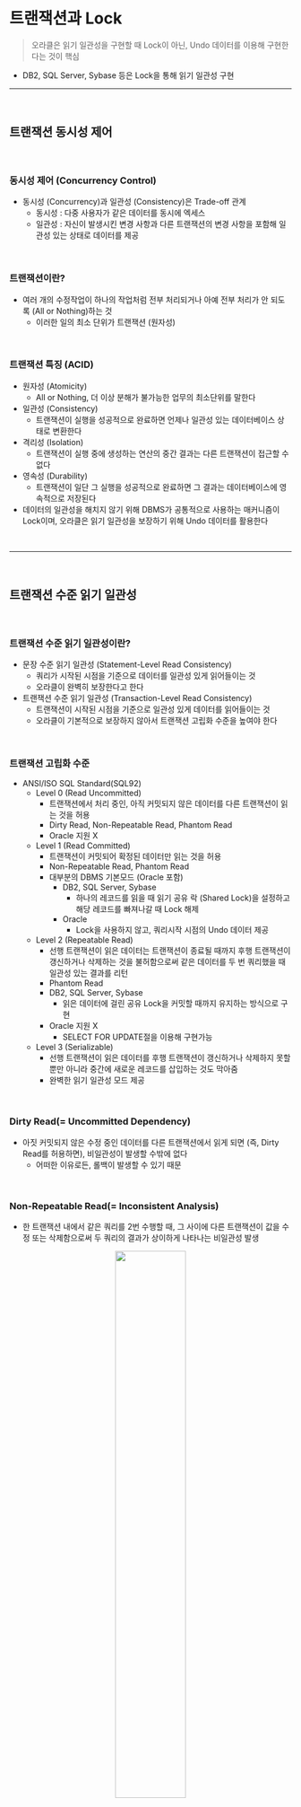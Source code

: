 # 트랜잭션과 Lock
> 오라클은 읽기 일관성을 구현할 때 Lock이 아닌, Undo 데이터를 이용해 구현한다는 것이 핵심
* DB2, SQL Server, Sybase 등은 Lock을 통해 읽기 일관성 구현

<hr>
<br>

## 트랜잭션 동시성 제어
#### 

<br>

### 동시성 제어 (Concurrency Control)
* 동시성 (Concurrency)과 일관성 (Consistency)은 Trade-off 관계
  * 동시성 : 다중 사용자가 같은 데이터를 동시에 엑세스
  * 일관성 : 자신이 발생시킨 변경 사항과 다른 트랜잭션의 변경 사항을 포함해 일관성 있는 상태로 데이터를 제공

<br>

### 트랜잭션이란? 
* 여러 개의 수정작업이 하나의 작업처럼 전부 처리되거나 아예 전부 처리가 안 되도록 (All or Nothing)하는 것
  * 이러한 일의 최소 단위가 트랜잭션 (원자성)

<br>

### 트랜잭션 특징 (ACID)
* 원자성 (Atomicity)
  * All or Nothing, 더 이상 분해가 불가능한 업무의 최소단위를 말한다
* 일관성 (Consistency)
  * 트랜잭션이 실행을 성공적으로 완료하면 언제나 일관성 있는 데이터베이스 상태로 변환한다
* 격리성 (Isolation)
  * 트랜잭션이 실행 중에 생성하는 연산의 중간 결과는 다른 트랜잭션이 접근할 수 없다
* 영속성 (Durability)
  * 트랜잭션이 일단 그 실행을 성공적으로 완료하면 그 결과는 데이터베이스에 영속적으로 저장된다
* 데이터의 일관성을 해치지 않기 위해 DBMS가 공통적으로 사용하는 매커니즘이 Lock이며, 오라클은 읽기 일관성을 보장하기 위해 Undo 데이터를 활용한다

<br>
<hr>
<br>

## 트랜잭션 수준 읽기 일관성
#### 

<br>

### 트랜잭션 수준 읽기 일관성이란?
* 문장 수준 읽기 일관성 (Statement-Level Read Consistency)
  * 쿼리가 시작된 시점을 기준으로 데이터를 일관성 있게 읽어들이는 것
  * 오라클이 완벽히 보장한다고 한다
* 트랜잭션 수준 읽기 일관성 (Transaction-Level Read Consistency)
  * 트랜잭션이 시작된 시점을 기준으로 일관성 있게 데이터를 읽어들이는 것
  * 오라클이 기본적으로 보장하지 않아서 트랜잭션 고립화 수준을 높여야 한다

<br> 

### 트랜잭션 고립화 수준
* ANSI/ISO SQL Standard(SQL92)
  * Level 0 (Read Uncommitted)
    * 트랜잭션에서 처리 중인, 아직 커밋되지 않은 데이터를 다른 트랜잭션이 읽는 것을 허용
    * Dirty Read, Non-Repeatable Read, Phantom Read
    * Oracle 지원 X
  * Level 1 (Read Committed)
    * 트랜잭션이 커밋되어 확정된 데이터만 읽는 것을 허용
    * Non-Repeatable Read, Phantom Read
    * 대부분의 DBMS 기본모드 (Oracle 포함)
      * DB2, SQL Server, Sybase
        * 하나의 레코드를 읽을 때 읽기 공유 락 (Shared Lock)을 설정하고 해당 레코드를 빠져나갈 때 Lock 해제
      * Oracle
        * Lock을 사용하지 않고, 쿼리시작 시점의 Undo 데이터 제공
  * Level 2 (Repeatable Read)
    * 선행 트랜잭션이 읽은 데이터는 트랜잭션이 종료될 때까지 후행 트랜잭션이 갱신하거나 삭제하는 것을 불허함으로써 같은 데이터를 두 번 쿼리했을 때 일관성 있는 결과를 리턴
    * Phantom Read
    * DB2, SQL Server, Sybase
      * 읽은 데이터에 걸린 공유 Lock을 커밋할 때까지 유지하는 방식으로 구현
    * Oracle 지원 X
      * SELECT FOR UPDATE절을 이용해 구현가능
  * Level 3 (Serializable)
    * 선행 트랜잭션이 읽은 데이터를 후행 트랜잭션이 갱신하거나 삭제하지 못할 뿐만 아니라 중간에 새로운 레코드를 삽입하는 것도 막아줌
    * 완벽한 읽기 일관성 모드 제공

<br>

### Dirty Read(= Uncommitted Dependency)
* 아짓 커밋되지 않은 수정 중인 데이터를 다른 트랜잭션에서 읽게 되면 (즉, Dirty Read를 허용하면), 비일관성이 발생할 수밖에 없다
  * 어떠한 이유로든, 롤백이 발생할 수 있기 때문

<br>

### Non-Repeatable Read(= Inconsistent Analysis)
* 한 트랜잭션 내에서 같은 쿼리를 2번 수행할 때, 그 사이에 다른 트랜잭션이 값을 수정 또는 삭제함으로써 두 쿼리의 결과가 상이하게 나타나는 비일관성 발생

<div align="center">
 <img width="50%" src="https://github.com/PoSungKim/development_study/assets/37537227/8367de21-73d4-4ba2-8618-6ec6067cb1ff" />
</div>

* Non-Repeatable Read가 발생하면, 중간에 TX2로 인해 당월주문금액이 변경되어서 해당 고객이 A등급이 되어도, TX1에서는 이미 `:amt` 값을 가지고 있어서 A등급이 아니라, B등급이 되어버린다
  * 즉, Lost Update 발생
* 이를 방지하기 위해서는 TX1의 SELECT절을 FOR UPDATE절로 변경해야 한다
  * TX2는 TX1이 설정한 레코드 Lock을 기다렸다가, TX1이 COMMIT 후 레코드 Lock 해제가 되면 TX2가 실행되어 결과적으로 해당 고객의 등급은 A등급이 된다
* 바로 UPDATE를 했으면, DB버퍼 캐시 블록의 Record Byte와 ITL 슬롯, UNDO 세그먼트의 트랜젝션 테이블 슬롯에 락이 걸려서 TX2가 TX1을 대기해야 했을텐데, 선 SELECT 후 UPDATE 였기 때문에 SELECT FOR UPDATE로 락을 잡아주는 것이 비즈니스적으로 그리고 시스템적으로 옳다
 
<div align="center">
 <img width="50%" src="https://github.com/PoSungKim/development_study/assets/37537227/c4439a36-484e-47b7-9c53-43d2fb7494cd" />
</div>

* TX1 t1에서 그냥 SELECT만 하면, TX t2,3에서 UPDATE 및 COMMIT 성공적으로 진행한다
  * 이후에 TX1 t4에서 UPDATE 할 때
    * CONSISTENT 모드로 쿼리 SCN과 블록 SCN을 비교하여 쿼리가 시작되었을 존재했던 갱신대상인 계좌번호(123)를 식별한 이후에,
    * CURRENT 모드로 갱신하기 때문에, 계좌번호(123)가 데이터에 접근하는 순간에 이미 COMMIT 되어서 가지고 있던 값인 (잔고 55,000 - 50,000 = 5000원)을 사용한다
    * 따라서, 5000원은 `잔고 >= 10000원` WHERE 조건문을 만족하지 않기 때문에, alert가 발생한다
* 즉, 55,000원이 중간에 5,000원이 되어서 "잔고부족" alert가 발생
  * 사용자 입장에서는 금액이 충분했는데, 갑자기 "잔고부족"이 발생하는 현상을 경험
* 만약, SELECT의 `:balance`를 사용했으면, 상단의 사례와 동일하게 Tx2의 변경사항이 아예 없어지면서 Lost Update 발생

<br>

### Phantom Read
* 한 트랜잭션 안에서 일정범위의 레코드들을 두 번 이상 읽을 때, 첫 번째 쿼리에서 없던 유령(Phantom) 레코드가 두 번째 쿼리에서 나타나는 현상
  * 트랜잭션 도중에 새로운 레코드가 삽입되는 것을 허용하기 때문에 발생

<div align="center">
 <img width="50%" src="https://github.com/PoSungKim/development_study/assets/37537227/0f3f1592-25ec-40d0-b00c-25153426429e" />
</div>

* TX1 트랜잭션이 지역별고객과 연령대별고객을 연속해서 집계하는 도중에 새로운 고객이 TX2 트랜잭션에 의해 등록된 상황
  * 결과적으로, 지역별고객 및 연령대별고객 두 집계 테이블을 통해 총고객수를 조회하면 서로 결과 값이 다른 불일치 상태 발생
* Phantom Read를 방지하기 위해서는 트랜잭션 고립화 수준을 Level3 (Serializable)로 변경 필요
  ```sql
  set transaction isolation level serializable
  ```
  * 다만, 고립화 수준이 올라가면, 데이터 일관성을 확보되지만, 동시성이 떨어진다
* 오라클은 Lock을 전혀 사용하지 않은 상태에서 (1)번과 (2)번 쿼리 모두 SCN 확인 과정을 통해 t1 시점에 존재했던 고객만으로 대상으로 집계를 수행하므로 동시성을 저하시키지 않으면서 일관성을 유지한다

<div align="center">
 <img width="50%" src="https://github.com/PoSungKim/development_study/assets/37537227/abeea036-9a41-4330-8db4-a052509350c8" />
</div>

* 원래 의도
  * TX1에서 INSERT한 로그까지만 포함해서 DELETE
* 실제 연산
  * TX2 t2,3에서 INSERT한 로그까지 모두 포함해서 DELETE
  * INSERT/UPDATE/DELETE은 `CONSISTENT 모드로 갱신대상을 식별하고, CURRENT 모드로 갱신`하기 때문
* 해결방안
  * Isolation Level을 3 (Serializable)로 변경
  * TX1 INSERT/DELETE문에 일시 조건 추가 

<div align="center">
 <img width="50%" src="https://github.com/PoSungKim/development_study/assets/37537227/88b2f325-126d-4262-870c-3160f4b528c0" />
</div>

* 보편적인 DBMS의 그래프
* 다만, 오라클은 고립화 수준 (Isolation Level)이 올라가도, Lock을 사용하지 않으므로 동시성이 저하되지는 않는다

<div align="center">
 <img width="50%" src="https://github.com/PoSungKim/development_study/assets/37537227/f17a586b-19af-4b8c-acc4-dfc4dff00ffe" />
</div>

* Serializable_aborts (ORA-08177)
  * 시작데이터 : 고객번호(5)의 잔고(1,000)
  * Serializable 미변경 : 고객번호(5)의 잔고 (2,500)
  * Serializable 변경 : 고객번호(5)의 잔고 (1,500)
    * TX2의 UPDATE문에 대한 Lost Update가 발생하면서 ORA-08177 발생

<br>
<hr>
<br>

## 비관적 vs. 낙관적 동시성 제어
#### 동시성 제어 = {비관적 동시성 제어, 낙관적 동시성 제어}

<br>

### 비관적 vs. 낙관적 동시성 제어
* 비관적 동시성 제어 (Pessimistic Concurrency Control)
  * 사용자들이 같은 데이터를 동시에 수정할 것이라고 가정
  * 한 사용자가 데이터를 읽는 시점에 Lock을 걸고 조회 또는 갱신처리가 완료될 때까지 유지
* 낙관적 동시성 제어 (Optimistic Concurrency Control)
  * 사용자들이 같은 데이터를 동시에 수정하지 않을 것이라고 가정
  * 읽는 시점에 Lock을 사용하지는 않지만, 데이터를 수정하고자 하는 시점에 앞서 읽은 데이터가 다른 사용에 의해 변경되었는지를 반드시 검사
* 동시성 제어가 있는 낙관적 프로그램밍
  ```sql
  INSERT INTO 주문
  SELECT :상품코드, :고객ID, :주문일시, :상점번호, ...
  FROM   상품
  WHERE  상품코드 = :상품코드
  AND    가격 = :가격; -- 주문을 시작한 시점 가격
  
  if sql%rowcount = 0 then;
    alert('상품가격이 변경되었습니다.');
  else if;
  ```
  * 주문 쿼리가 시작된 시점의 가격으로 상품 조회해서 주문에 등록한다
    * 상품 조회 시에 1,000원이었던 상품이 주문을 진행하는 동안, 가격이 수정돼서 결제를 완료하는 순간에는 1,200원으로 변경되는 상황
    * INSERT 0건이 발생하고, sql%rowcount는 0건이 된다

<br>

### 비관적 동시성 제어
* 비관적 동시성 제어를 위한 기본적인 구현 패턴
* 상황
  * 우수 고객을 대상으로 적립포인트를 추가시켜주는 이벤트를 실시한다고 가정
* 일관성 문제점
  * 고객의 다양한 실적정보를 읽고 복잡한 산출공식을 이용해 적립포인트를 계산하는 동안 (SELECT문 이후와 UPDATE문 이전 사이)
  * 다른 트랜잭션이 같은 고객레코드를 변경한다면 문제 발생 가능

```sql
SELECT 적립포인트, 방문횟수, 최근방문일시, 구매실적
FROM   고객
WHERE  고객번호 = :cust_nm
FOR UPDATE

-- 새로운 적립포인트 계산

UPDATE 고객
SET    적립포인트 = :적립포인트
WHERE  고객번호  = :cust_num
```

* 일관성 해결점
  * SELECT FOR UPDATE로 해당 고객 레코드에 Lock 설정하면 데이터 일관성 유지 가능
* 동시성 우려점
  * SELECT 시점에 Lock을 거는 비관적 동시성 제어는 시스템 동시성을 떨어트림
* 동시성 해결점
  * WAIT or NOWAIT 옵션을 함께 사용

```sql
SELECT
...
FOR UPDATE NOWAIT  -- 대기없이 Exception(ORA-00054)을 던짐

FOR UPDATE WAIT 3  -- 3초 대기 후 Exception(ORA-3006)을 던짐
```
* 해당 Exception을 Catch해서 "다른 사용자에 의해 변경 중이므로 다시 시도하십시오."라는 메세지로 다시 Throw 가능
* 금융권에서는 SELECT FOR UPDATE 자주 사용

<br>

### 낙관적 동시성 제어
* Lock을 걸지 않되, 중간에 변경사항이 있으면 UPDATE 0건이 되는 패턴
* 예시1)
  * SELECT로 조회한 정보들로 UPDATE WHERE절에 모두 포함시키는 예시
```sql
SELECT 적립포인트, 방문횟수, 최근방문일시, 구매실적 INTO :a, :b, :c, :d
FROM   고객
WHERE  고객번호 = :cust_num;

-- 새로운 적립포인트 계산

UPDATE 고객 SET 적립포인트 = :적립포인트
WHERE  고객번호 = :cust_num
AND    적립포인트 = :a
AND    방문횟수 = :b
AND    최근방문일시 = :c
AND    구매실적 = :d ;

if sql%rowcount = 0 then
  alert('다른 사용자에 의해 변경되었습니다.');
end if;
```

* 예시2)
  * 테이블의 최종변경일시를 관리하는 칼럼을 활용하는 예시
```sql
SELECT 적립포인트, 방문횟수, 최근방문일시, 구매실적, 변경일시
INTO :a, :b, :c, :d, :mod_dt
FROM   고객
WHERE  고객번호 = :cust_num;

-- 새로운 적립포인트 계산

UPDATE 고객 SET 적립포인트 = :적립포인트, 변경일시 = SYSDATE
WHERE  고객번호 = :cust_num
AND    변경일시 = :mod_dt; -- 최종 변경일시가 앞서 읽은 값과 같은지 비교

if sql%rowcount = 0 then
  alert('다른 사용자에 의해 변경되었습니다.');
end if;
```

* 예시3)
  * 예시2) += 다른 트랜잭션에 의해 설정된 Lock 때문에 동시성이 저하되는 것을 예방하는 예시
  * SELECT FOR UPDATE 활용
```sql
SELECT 적립포인트, 방문횟수, 최근방문일시, 구매실적, 변경일시
INTO   :a, :b, :c, :d, :mod_dt
FROM   고객
WHERE  고객번호 = :cust_num;

-- 새로운 적립포인트 계산

SELECT 고객번호
FROM   고객
WHERE  고객번호 = :cust_num;
AND    변경일시 = :mod_dt
FOR UPDATE NOWAIT;

UPDATE 고객 SET 적립포인트 = :적립포인트, 변경일시 = SYSDATE
WHERE  고객번호 = :cust_num
AND    변경일시 = :mod_dt; -- 최종 변경일시가 앞서 읽은 값과 같은지 비교

if sql%rowcount = 0 then
  alert('다른 사용자에 의해 변경되었습니다.');
end if;
```
* 별도의 Timestamp 칼럼을 두고 관리할 때, 규칙을 제대로 지키지 않으면 Lost Update 문제가 발생할 수 있음
  * Pseudo 칼럼 ora_rowscn을 활용 가능
```sql
SELECT e.empno, e.ename, ORA_ROWSCN, SCN_TO_TIMESTAMP(ORA_ROWSCN)
FROM   emp e;
```
* 다만, ora_rowscn Pseudo 칼럼을 이용하기 위해서는 하단의 설정 필요
  * 이 옵션을 사용해야 로우 단위로 SCN 기록
    * 기본값 (NoRowDependencies)이면, 블록 단위의 SCN이 출력되고 레코드 하나만 변경해도 블록 내 모든 레코드의 ora_rowscn이 변경되기 때문에, 옵션 변경 필요
```sql
CREATE TABLE t
ROWDEPENDENCIES
AS
SELECT * FROM scoot.emp;
```

* 예시4)
  * Row 단위 SCN을 변경시점으로 활용한 예시
```sql
SELECT 적립포인트, 방문횟수, 최근방문일시, 구매실적, ora_rowscn
INTO   :a, :b, :c, :d, :rowscn
FROM   고객
WHERE  고객번호 = :cust_num;

-- 새로운 적립포인트 계산

UPDATE 고객 SET 적립포인트 = :적립포인트
WHERE  고객번호 = :cust_num
AND    ora_rowscn = :rowscn;

if sql%rowcount = 0 then
  alert('다른 사용자에 의해 변경되었습니다.');
end if;
```
* 그런데 예시4) 유형은 오른쪽 패턴2) 버그가 있으니 사용하지 말라고 한다... (뭐지...?)
  * TX1이 TX2 갱신을 덮어써 Lost Update가 발생한다

<div align="center">
 <img width="50%" src="https://github.com/PoSungKim/development_study/assets/37537227/8a6ed0c5-ffe3-44de-b9c8-94f0d3f50adb" />
</div>

<br>
<hr>
<br>

## 동시성 구현 사례
#### 

<br>

### 일련번호 채번 동시성 높이기
* Locking을 최소화하면서 채번 테이블로부터 일련번호를 채번하고자 할 때 사용할 수 있는 사례
* 일련번호를 채번하고자 할 대 가장 좋은 선택은 DBMS가 제공하는 Sequence 기능 이용
* Sequence를 사용하지 못하는 상황
  * 데이터가 삽입되는 시점에 실시간으로 현재의 MAX 값을 취해 1만큼 증가시킨 값을 이용하는 방식
  * MAX 값을 관리하는 별도의 채번 테이블에서 값을 가져오는 방식 (pragma autonomous transaction)

<br>

### 선분이력 정합성 유지

<div align="center">
 <img width="50%" src="https://github.com/PoSungKim/development_study/assets/37537227/7ed6c205-cbb3-4bee-8d17-6744b122d48f" />
</div>

* 선분이력을 추가하고 갱신할 때 발생할 수 있는 동시성 이슈를 해결한 사례
* 동시성 문제가 존재하는 예시1)
  * TX1가 먼저 시작했으나, TX2가 UPDATE/INSERT/COMMIT을 먼저 수행하면, 선분이력이 깨진다
```sql
DECLARE
  cur_dt varchar2(14);
BEGIN
  cur_dt := to_char(sysdate, 'yyyymmddhh24miss');

  UPDATE 부가서비스이력
  SET    종료일시 = to_date(:cur_dt, 'yyyymmddhh24miss') - 1/24/60/60
  WHERE  고객ID = 1
  AND    부가서비스ID = 'A'
  AND    종료일시 = to_date('99991231235959', 'yyyymmddhh24miss');

  INSERT INTO 부가서비스이력 (고객ID, 부가서비스ID, 시작일시, 종료일시)
  VALUES ( 1, 'A', to_date(:cur_dt, 'yyyymmddhh24miss')
         , to_date('99991231235959', 'yyyymmddhh24miss') );

  COMMIT;
END;
```
* 동시성 문제가 존재하는 예시2)
  * 부가서비스이력에 Lock을 걸어서 관리하면, 기존에 이력이 전혀 없던 고객은 Lock이 걸리지 않는다.
  * 즉, TX1, TX2가 동시에 INSERT문으로 진입할 수 있고, 결과적으로 시작일시는 다르면서 종료일시가 같은 두 개의 이력 레코드가 생긴다
```sql
DECLARE
  cur_dt varchar2(14);
BEGIN
  SELECT 고객ID
  FROM   부가서비스이력
  WHERE  고객ID = 1
  AND    부가서비스ID = 'A'
  AND    종료일시 = to_date('99991231235959', 'yyyymmddhh24miss')
  FOR UPDATE NOWAIT;

  cur_dt := to_char(sysdate, 'yyyymmddhh24miss');

  UPDATE 부가서비스이력
  SET    종료일시 = to_date(:cur_dt, 'yyyymmddhh24miss') - 1/24/60/60
  WHERE  고객ID = 1
  AND    부가서비스ID = 'A'
  AND    종료일시 = to_date('99991231235959', 'yyyymmddhh24miss');

  INSERT INTO 부가서비스이력 (고객ID, 부가서비스ID, 시작일시, 종료일시)
  VALUES ( 1, 'A', to_date(:cur_dt, 'yyyymmddhh24miss')
         , to_date('99991231235959', 'yyyymmddhh24miss') );

  COMMIT;
END;
```
* 동시성 문제를 해결한 예시3)
  * 부가서비스이력의 상위 엔티티인 고객 테이블에 Lock을 걸면 완벽하게 동시성 제어 가능
  * 물론, 또 다른 상위 엔티티인 부가서비스에 Lockd을 설정할 수 있지만, 여러 사용자가 동시에 접근할 가능성이 더 크기에 동시성이 나빠질 수 있다
  * 하지만, 고객 테이블은 그럴 가능성이 희박하기 때문에 동시성에 미치는 영향은 거의 0에 가깝다
    * 1명의 고객이 2명으로 쪼개져서 각자의 디바이스에서 동일한 로직을 태우는 상황은 발생할 수 없다
```sql
DECLARE
  cur_dt varchar2(14);
BEGIN
  SELECT 고객ID
  FROM   고객
  WHERE  고객ID = 1
  FOR UPDATE NOWAIT;

  cur_dt := to_char(sysdate, 'yyyymmddhh24miss');

  UPDATE 부가서비스이력
  SET    종료일시 = to_date(:cur_dt, 'yyyymmddhh24miss') - 1/24/60/60
  WHERE  고객ID = 1
  AND    부가서비스ID = 'A'
  AND    종료일시 = to_date('99991231235959', 'yyyymmddhh24miss');

  INSERT INTO 부가서비스이력 (고객ID, 부가서비스ID, 시작일시, 종료일시)
  VALUES ( 1, 'A', to_date(:cur_dt, 'yyyymmddhh24miss')
         , to_date('99991231235959', 'yyyymmddhh24miss') );

  COMMIT;
END;
```

<br>
<hr>
<br>

## 오라클 Lock
#### 오라클은 공유 리소스와 사용자 데이터를 보호할 목적으로 DML Lock, DDL Lock, 래치, 버퍼 Lock, 라이브러리 캐시 Lock/Pin 등 다양한 종류의 Lock을 사용

<br>

### 오라클 Lock
* 래치 (Latch) : SGA에 공유돼 있는 갖가지 자료구조를 보호할 목적으로 사용하는 가벼운 Lock
* 버퍼 Lock : 버퍼 블록에 대한 액세스를 직렬화
* 라이브러리 캐시 Lock : 라이브러리 캐시 오브젝트에 대한 핸들을 보호
* 라이브러리 캐시 Pin : 라이브러리 캐시 오브젝트의 실제 내용이 담긴 힙(Heap)을 보호
* DML 테이블 Lock : Enqueue Lock으로 구현
* DML 로우 Lock : 로우 단위 Lock과 트랜잭션 Lock을 조합해서 구현함 (트랜잭션 Lock은 Enqueue Lock으로 구현)

<br>

### Enqueue Lock
* Enqueue는 공유 리소스에 대한 엑세스를 관리하는 Lock 메커니즘
  * 테이블, 트랜잭션, 테이블스페이스, 시퀀스, Temp 세그먼트
* Enqueue Resource
  * 소유자 (Owner), 대기자 (Waiter) 목록을 관리할 수 있는 구조체
  * 식별자 (Type-ID1-ID2)
    * 예시1)
      * Type : TM 
      * ID1 : 오브젝트ID
      * ID2 : 0
    * 예시2)
      * Type : TX
      * ID1 : Undo 세그먼트 번호 + 트랜잭션 슬롯번호
      * ID2 : 트랜잭션 슬롯 Sequence 번호

<div align="center">
 <img width="50%" src="https://github.com/PoSungKim/development_study/assets/37537227/e688095c-d141-4bcd-9288-682ef4786932" />
</div>

* Enqueue 방식으로 관리되는 특정 리소스 (테이블, 트랜잭션)에 대해 Lock을 획득하려면, 먼저 리소스 테이블에서 해당 리소스 구조체를 찾는다
* 호환 (Shared Lock, Exclusive Lock)
  * O, 소유자 목록
  * X, 대기자 목록

<br>

### TX Lock (=트랜잭션 Lock)
* 트랜잭션을 시작하기 위해서는 Undo 세그먼트 헤더에 위치한 트랜잭션 테이블로부터 슬롯 (Slot)을 하나 할당받아야 한다
  * Consistent 읽기를 하려는 트랜잭션은 트랜잭션 테이블 슬롯에 기록된 상태 정보 확인 후 필요하다면 CR블록을 생성하여 읽는다
    * 오라클은 레코드가 갱신 중이더라도 읽기 작업에 대해서는 블로킹 없이 작업을 진행할 수 있도록 구현되어 있다
  * 하지만 변경 중인 레코드를 동시에 변경하려는 트랜잭션에 대해서는 엑세스를 직렬화해야 하며, 이를 위해 트랜잭션 Lock(TX Lock)을 사용
    * TX Lock은 트랜잭션이 첫 번째 변경을 시작할 때 얻고, 커밋 또는 롤백할 때 해제한다
* 즉, 트랜잭션 테이블 슬롯을 먼저 획득하고 나서, TX Lock 리소스를 Enqueue에 등록하는 순서
  * TX Lock도 Enqueue Lock으로 구현
    * Type : TX
      * ID1 : Undo 세그먼트 번호 + 트랜잭션 슬롯번호
      * ID2 : 트랜잭션 슬롯 Sequence 번호

<div align="center">
 <img width="50%" src="https://github.com/PoSungKim/development_study/assets/37537227/b060c0bf-6eeb-4ae0-af1f-da121f9ca996" />
</div>

* 상황
  * 선행 TX1 트랜잭션이 먼저 r3을 변경하고 있는데, 후행 TX2 트랜잭션도 r6 변경 후 r3을 변경하려는 상황
* 선행 TX1 트랜잭션
  * Undo 세그먼트에서 트랜잭션 슬롯을 할당 받고 리소스 구조체를 Enqueue 리소스 테이블 해시 체인에 연결하고, 소유자 목록에 트랜잭션을 등록함으로써 Lock을 획득한다
* 타 TX2 트랜잭션
  * 변경하고자 하는 레코드를 선행 TX1 트랜잭션이 TX Lock 잡고 소유하고 있으면 호환되는 Lock인지 확인한다
    * 호환 O : 소유자 목록에 자신을 등록
    * 호환 X : 해당 Lock이 가리키고 있는 트랜잭션 슬롯을 확인하여 Active이면, 대기자 목록에 자신을 등록 후 대기 상태로 들어가고 나서, 3초마다 TX Lock 상태 확인한다; 선행 TX1 트랜잭션이 커밋/롤백되면, TX1이 설정한 TX Lock의 대기자 목록에서 가장 우선 순위가 높은 TX2 트랜잭션을 깨워 트랜잭션을 재개하도록 한다
* Lock 모니터링
```sql
SELECT sid, type, id1, id2, lmode, request, block
          , to_char(trunc(id1/power(2,16))) USN
          , bitand(id1, to_number('ffff', 'xxxx')) + 0 SLOT
          , id2 SQN
FROM   v$lock
WHERE  TYPE = 'TX';
```
* Session 모니터링
```sql
SELECT sid, seq#, event, state, seconds_in_wait, p1, p2, p3
FROM   v$session_wait
WHERE  event LIKE 'enq: TX%'
```

<br>

### TX Lock > 무결성 제약 위배 가능성 또는 비트맵 인덱스 엔트리 갱신
* 로우 Lock 경합
  * UPDATE/DELETE문에서 발생 O
    * O : 기존 레코드 변경하기 때문
  * INSERT문에서 발생 O or X
    * O : Unique Index가 정의되어 있으면, 선행 트랜잭션에서 INSERT가 발생할 수 있기에, 후행 트랜잭션의 INSERT문은 선행 트랜잭션의 INSERT문을 기다리기 때문
    * X : Unique 무결성 조건이 존재하지 않는 조건에서 새로운 레코드가 추가되기 때문
* INSERT문 enq: TX - row lock contention Shared 모드로 발생 - 예시)
  * dept 테이블 += deptno PK
    * TX1 :
      ```sql
      INSERT INTO dept (deptno) VALUES (40);
      ``` 
    * TX2 :
      ```sql
      INSERT INTO dept (deptno) VALUES (40);
      ```
    * TX2 : Blocking (enq: TX - row lock contention Shared 모드)
    * TX1
      ```sql
      [commit|rollback];
      ```
    * TX2
      * TX1 Commit : `ORA-00001: 무결성 제약 조건(PK_DEPT)에 위배됩니다`
      * TX1 Rollback : TX2 INSERT문 Blocking 없이 정상 실행
* DELETE문 enq: TX - row lock contention Shared 모드로 발생 - 예시)
  * dept와 emp 테이블 1:M 관계
  * dept.deptno (PK) <- emp.deptno (FK)
  * TX1
  ```sql
  DELETE FROM dept
  WHERE  deptno = '40';
  ```
  * TX2 :
  ```sql
  INSERT INTO emp (deptno)
  VALUES ('40');
  ```
  * TX2 : Blocking (enq: TX - row lock contention Shared 모드)
  * TX1
    ```sql
    [commit|rollback];
    ```
  * TX2
    * TX1 Commit : `ORA-02291: 무결성 제약 조건(FK_EMP_DEPT)에 위배됩니다- 부모 키가 없습니다`
    * TX1 Rollback : TX2 INSERT문 Blocking 없이 정상 실행
* 비트맵 인덱스 엔트리 갱신 TX - row lock contention Shared 모드로 발생 - 예시)
  * 비트맵 인덱스 엔트리는 구조상 하나의 엔트리가 여러개의 레코드와 매핑된다
  * 즉, 하나의 엔트리에 Lock을 설정하면 매핑되는 레코드 전체에 Lock이 설정되므로, 비트맵 인덱스 엔트리를 두 개 이상 동시에 갱신하면 대기 이벤트가 발생한다
    * TX1 : r1 갱신
    * TX2 : r2 갱신

<br>

### TX Lock > ITL 슬롯 부족
* 블록에 레코드 추가/갱신/삭제 시,
  * ITL 슬록 할당 > 트랜잭션 ID 기록
  * 만약 ITL 슬롯 부족 > ITL 슬롯을 사용 중인 트랜잭션 중 하나가 commit or rollback할 때까지 대기 필요 > Shared 모드 enq : TX - allocate ITL entry 대기 이벤트
* 한 블록을 갱신할 수 있는 트랜잭션의 개수 = ITL 슬롯 크기 (24 Byte)
  ```sql
  CREATE TABLE t ( ... ) INITRANS 5 MAXTRANS 255 PCTFREE 30;
  ```
  * INITRANS
    * 미리 할당된 ITL 슬롯 개수
  * PCTFREE
    * UPDATE를 위해 비워둔 ITL 슬롯 개수
  * MAXTRANS
    * 최대 생성 가능 ITL 슬롯 개수
* UPDATE/DELETE 문
  * 테이블/인덱스 UPDATE/DELETE 모두 발생 가능
* INSERT
  * 인덱스 INSERT : 인덱스는 정렬을 해야 하기 때문에 아무 블록에 INSERT할 수 없어서 특정 블록에 INSERT해야 하기에 발생 가능
  * 테이블 INSERT : 대기 X > 새로운 블록에 ITL 슬롯 할당하여 사용

<br> 

### TX Lock > 인덱스 분할
* 인덱스 INSERT의 경우, 기존 블록의 ITL 슬롯이 부족하면, 새로운 블록에 ITL 슬롯을 할당받아서 INSERT 한다

<div align="center">
 <img width="50%" src="https://github.com/PoSungKim/development_study/assets/37537227/c088abeb-e20c-4d57-9a75-5d967ddc86f8" />
</div>

* 인덱스 분할 vs 블록 추가
  * 인덱스 분할 : 기존 블록의 레코드 절반을 추가된 블록에 저장
  * 블록 추가 : 기존 블록의 레코드 유지 + 추가된 블록은 빈 상태
* 선행 트랜잭션에서 인덱스 분할할 때, 후행 트랜잭션에서 동일 블록에 INSERT하면 enq: TX - index contention 이벤트 발생
  * TX1 : INSERT 
  * TX1's autonomous TX2 : 인덱스 분할
  * TX3 : INSERT 후 `enq: TX - index contention` 이벤트 발생
  * TX1's autonomous TX2 : commit;
  * TX1 : commit;
  * TX3 : commit;
* 인덱스에는 UPDATE가 없어서 INSERT를 위해 PCTREE 설정이 사용된다
  * 정렬을 위해 DELETE 후 INSERT만 존재
  * Right Growing 인덱스면 PCTREE는 0으로 설정해도 됨
 
<br>

### TX Lock > 기타 트랜잭션 Lock
* PREPARED TX Lock
  * 앞선 주요 TX Lock 이외의 트랜잭션 대기 상황
* 

<br>

### TX Lock > DML 로우 Lock
* d

<br>

### TX Lock > DML 테이블 Lock
* d

<br>

### Lock을 푸는 열쇠, 커밋
* dd

<br>
<hr>
<br>

